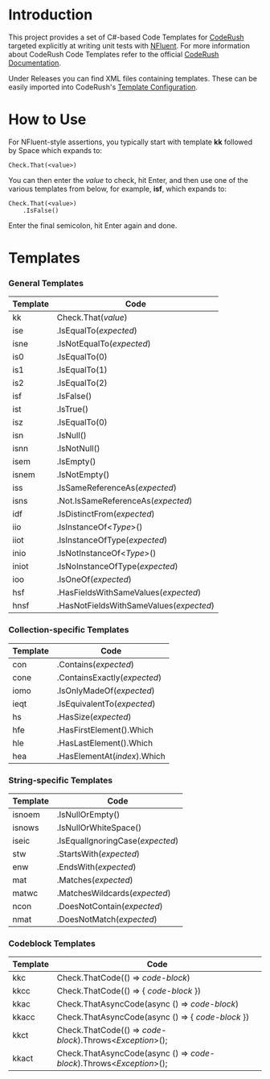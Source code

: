# Introduction

This project provides a set of C#-based Code Templates for [CodeRush](https://www.devexpress.com/products/coderush/) targeted explicitly at writing unit tests with [NFluent](https://github.com/tpierrain/NFluent). For more information about CodeRush Code Templates refer to the official [CodeRush Documentation](https://docs.devexpress.com/CodeRushForRoslyn/115904/coding-assistance/code-templates).

Under Releases you can find XML files containing templates. These can be easily imported into CodeRush's [Template Configuration](https://docs.devexpress.com/CodeRushForRoslyn/115919/coding-assistance/code-templates/template-configuration).



# How to Use

For NFluent-style assertions, you typically start with template **kk** followed by Space which expands to:
    
    Check.That(<value>)

You can then enter the *value* to check, hit Enter, and then use one of the various templates from below, for example, **isf**, which expands to:

    Check.That(<value>)
        .IsFalse()

Enter the final semicolon, hit Enter again and done.



# Templates

### General Templates

Template | Code
---------|-----------------------------------------------------
kk       | Check.That(*value*)
ise      |   .IsEqualTo(*expected*)
isne     |   .IsNotEqualTo(*expected*)
is0      |   .IsEqualTo(0)
is1      |   .IsEqualTo(1)
is2      |   .IsEqualTo(2)
isf      |   .IsFalse()
ist      |   .IsTrue()
isz      |   .IsEqualTo(0)
isn      |   .IsNull()
isnn     |   .IsNotNull()
isem     |   .IsEmpty()
isnem    |   .IsNotEmpty()
iss      |   .IsSameReferenceAs(*expected*)
isns     |   .Not.IsSameReferenceAs(*expected*)
idf      |   .IsDistinctFrom(*expected*)
iio      |   .IsInstanceOf\<*Type*>()
iiot     |   .IsInstanceOfType(*expected*)
inio     |   .IsNotInstanceOf\<*Type*>()
iniot    |   .IsNoInstanceOfType(*expected*)
ioo      |   .IsOneOf(*expected*)
hsf      |   .HasFieldsWithSameValues(*expected*)
hnsf     |   .HasNotFieldsWithSameValues(*expected*)


### Collection-specific Templates

Template | Code
---------|-----------------------------------------------------
con      |   .Contains(*expected*)
cone     |   .ContainsExactly(*expected*)
iomo     |   .IsOnlyMadeOf(*expected*)
ieqt     |   .IsEquivalentTo(*expected*)
hs       |   .HasSize(*expected*)
hfe      |   .HasFirstElement().Which
hle      |   .HasLastElement().Which
hea      |   .HasElementAt(*index*).Which


### String-specific Templates

Template | Code
---------|-----------------------------------------------------
isnoem   |   .IsNullOrEmpty()
isnows   |   .IsNullOrWhiteSpace()
iseic    |   .IsEqualIgnoringCase(*expected*)
stw      |   .StartsWith(*expected*)
enw      |   .EndsWith(*expected*)
mat      |   .Matches(*expected*)
matwc    |   .MatchesWildcards(*expected*)
ncon     |   .DoesNotContain(*expected*)
nmat     |   .DoesNotMatch(*expected*)


### Codeblock Templates

Template | Code
---------|-----------------------------------------------------
kkc      |   Check.ThatCode(() => *code-block*)
kkcc     |   Check.ThatCode(() => { *code-block* })
kkac     |   Check.ThatAsyncCode(async () => *code-block*)
kkacc    |   Check.ThatAsyncCode(async () => { *code-block* })
kkct     |   Check.ThatCode(() => *code-block*).Throws<*Exception*>();
kkact    |   Check.ThatAsyncCode(async () => *code-block*).Throws<*Exception*>();
